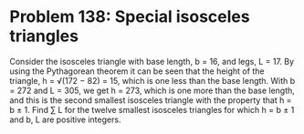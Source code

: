 # Problem 138: Special isosceles triangles
Consider the isosceles triangle with base length, b = 16, and legs, L =
17. By using the Pythagorean theorem it can be seen that the height of
the triangle, h = √(172 − 82) = 15, which is one less than the base
length. With b = 272 and L = 305, we get h = 273, which is one more than
the base length, and this is the second smallest isosceles triangle with
the property that h = b ± 1. Find ∑ L for the twelve smallest isosceles
triangles for which h = b ± 1 and b, L are positive integers.
